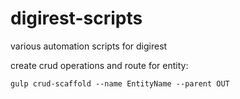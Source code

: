 # digirest-scripts
various automation scripts for digirest

create crud operations and route for entity:

	gulp crud-scaffold --name EntityName --parent OUT



